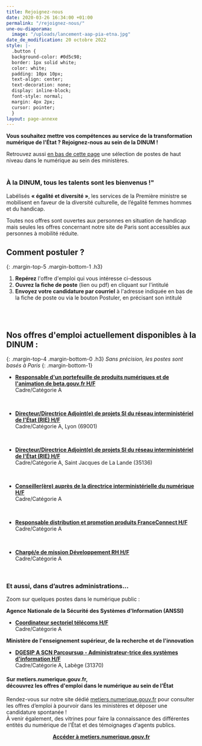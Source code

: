 ```yaml
---
title: Rejoignez-nous
date: 2020-03-26 16:34:00 +01:00
permalink: "/rejoignez-nous/"
une-ou-diaporama:
  image: "/uploads/lancement-aap-pia-etna.jpg"
date_de_modification: 20 octobre 2022
style: |-
  .button {
  background-color: #0d5c98;
  border: 1px solid white;
  color: white;
  padding: 10px 10px;
  text-align: center;
  text-decoration: none;
  display: inline-block;
  font-style: normal;
  margin: 4px 2px;
  cursor: pointer;
  }
layout: page-annexe
---
```


**Vous souhaitez mettre vos compétences au service de la transformation numérique de l'État ? Rejoignez-nous au sein de la DINUM !**

Retrouvez aussi [en bas de cette page](#offresministeres) une sélection de postes de haut niveau dans le numérique au sein des ministères.
<br>
<br>
<div class="encadre noir">
<h3 id="tous-talents-bienvenue">À la DINUM, tous les talents sont les bienvenus !"</h3>
<p class="margin-bottom-1">Labélisés <b>« égalité et diversité »</b>, les services de la Première ministre se mobilisent en faveur de la diversité culturelle, de l’égalité femmes hommes et du handicap.

Toutes nos offres sont ouvertes aux personnes en situation de handicap mais seules les offres concernant notre site de Paris sont accessibles aux personnes à mobilité réduite. 
</p></div>

## Comment postuler ?
{: .margin-top-5 .margin-bottom-1 .h3}
1. **Repérez** l'offre d'emploi qui vous intéresse ci-dessous
2. **Ouvrez la fiche de poste** (lien ou pdf) en cliquant sur l'intitulé
3. **Envoyez votre candidature par courriel** à l'adresse indiquée en bas de la fiche de poste ou via le bouton Postuler, en précisant son intitulé
<br>
<br>

## Nos offres d'emploi actuellement disponibles à la DINUM : 
{: .margin-top-4 .margin-bottom-0 .h3}
*Sans précision, les postes sont basés à Paris*
{: .margin-bottom-1}

* **[Responsable d'un portefeuille de produits numériques et de l'animation de beta.gouv.fr H/F](https://place-emploi-public.gouv.fr/offre-emploi/responsable-d-un-portefeuille-de-produits-numeriques-et-de-l-animation-de-betagouvfr-hf-reference-2022-1021049/ "Responsable d'un portefeuille de produits numériques et de l'animation de beta.gouv.fr H/F - Lien externe")**
<br>Cadre/Catégorie A
<br>

* **[Directeur/Directrice Adjoint(e) de projets SI du réseau interministériel de l'État (RIE) H/F](https://place-emploi-public.gouv.fr/offre-emploi/directeurdirectrice-adjointe-de-projets-si-du-reseau-interministeriel-de-l-tat-rie-hf-reference-2022-1010565/ "Directeur/Directrice Adjoint(e) de projets SI du réseau interministériel de l'État (RIE) H/F - Lien externe")**
<br>Cadre/Catégorie A, Lyon (69001)
<br>

* **[Directeur/Directrice Adjoint(e) de projets SI du réseau interministériel de l'État (RIE) H/F](https://place-emploi-public.gouv.fr/offre-emploi/directeurdirectrice-adjointe-de-projets-si-du-reseau-interministeriel-de-l-tat-rie-hf-reference-2022-1010575/ "Directeur/Directrice Adjoint(e) de projets SI du réseau interministériel de l'État (RIE) H/F - Lien externe")**
<br>Cadre/Catégorie A, Saint Jacques de La Lande (35136)
<br>

* **[Conseiller(ère) auprès de la directrice interministérielle du numérique H/F](https://place-emploi-public.gouv.fr/offre-emploi/2022-1031526/ "Conseiller(ère) auprès de la directrice interministérielle du numérique H/F - Lien externe")**
<br>Cadre/Catégorie A
<br>

* **[Responsable distribution et promotion produits FranceConnect H/F](https://place-emploi-public.gouv.fr/offre-emploi/responsable-distribution-et-promotion-produits-franceconnect-cdd-3ans-hf-reference-2022-971783/ "Responsable distribution et promotion produits FranceConnect H/F - Lien externe")**
<br>Cadre/Catégorie A
<br>

* **[Chargé/e de mission Développement RH H/F](https://place-emploi-public.gouv.fr/offre-emploi/charge-e-de-mission-developpement-rh-hf-reference-2022-1021009/ "Chargé/e de mission Développement RH H/F - Lien externe")**
<br>Cadre/Catégorie A
<br>

<!--
> ### Talents du numérique : l’État recrute !
> <figure class='image-center' style='width: 70%;'><img src="/uploads/Campagne_Linkedin_FETE_visuel1.jpg" alt=""/></figure>
> <br>Vous êtes développeur, chef de projet numérique, ingénieur, architecte SI, technicien support... ? Venez créer le service public de demain !
> <br>Plus de 300 postes dans de nombreux métiers vous attendent au **Forum de l'emploi tech de l’État, du 30 novembre au 9 décembre 2020**. Édition 100% en ligne.
> <br>[> Inscrivez-vous jusqu'au 27 nov, 14h](https://numerique.gouv.fr/agenda/forum-emploi-tech-etat-2020)
> <br>
{: .noir .encadre}
  -->

<div class="encadre noir">
<h3 id="et-aussi-dans-dautres-administrations">Et aussi, dans d’autres administrations…<a id="offresministeres"></a></h3>
<p class="margin-bottom-1">Zoom sur quelques postes dans le numérique public&nbsp;:</p> 
<p><strong> Agence Nationale de la Sécurité des Systèmes d'Information (ANSSI) </strong></p> 
<ul><li class="margin-bottom-1"><strong><a href="https://place-emploi-public.gouv.fr/offre-emploi/coordinateur-sectoriel-telecoms-hf-reference-2021-736102/" title="Coordinateur sectoriel télécoms H/F - Lien externe">Coordinateur sectoriel télécoms H/F</a></strong><br>Cadre/Catégorie A</li></ul>
<p><strong> Ministère de l'enseignement supérieur, de la recherche et de l'innovation </strong></p> 
<ul><li class="margin-bottom-1"><strong><a href="https://place-emploi-public.gouv.fr/offre-emploi/dgesip-a-scn-parcoursup---administrateur-trice-des-systemes-d-information-reference-2022-861851/" title="Coordinateur sectoriel télécoms H/F - Lien externe">DGESIP A SCN Parcoursup - Administrateur-trice des systèmes d'information H/F</a></strong><br>Cadre/Catégorie A, Labège (31370)</li></ul>
</div>

<div class="noir encadre"><h4>Sur metiers.numerique.gouv.fr, <br>découvrez les offres d'emploi dans le numérique au sein de l’État</h4> <p>Rendez-vous sur notre site dédié <a href="https://metiers.numerique.gouv.fr"> metiers.numerique.gouv.fr</a> pour consulter les offres d’emploi à pourvoir dans les ministères et déposer une candidature spontanée&nbsp;! <br>À venir également, des vitrines pour faire la connaissance des différentes entités du numérique de l'État et des témoignages d'agents publics. </p> 
<div style="margin-bottom: 20px; margin-top: 10px;" align="center"><a href="https://metiers.numerique.gouv.fr" class="button" alt="Accéder à metiers.numerique.gouv.fr - Lien externe"><b>Accéder à metiers.numerique.gouv.fr</b></a> </div></div>